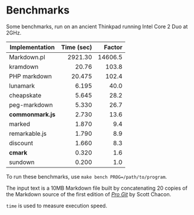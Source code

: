 # Benchmarks

Some benchmarks, run on an ancient Thinkpad running Intel Core 2 Duo at 2GHz.

|Implementation     |  Time (sec)| Factor  |
|-------------------|-----------:|--------:|
| Markdown.pl       | 2921.30    | 14606.5 |
| kramdown          | 20.76      |   103.8 |
| PHP markdown      | 20.475     |   102.4 |
| lunamark          | 6.195      |    40.0 |
| cheapskate        | 5.645      |    28.2 |
| peg-markdown      | 5.330      |    26.7 |
| **commonmark.js** | 2.730      |    13.6 |
| marked            | 1.870      |     9.4 |
| remarkable.js     | 1.790      |     8.9 |
| discount          | 1.660      |     8.3 |
| **cmark**         | 0.320      |     1.6 |
| sundown           | 0.200      |     1.0 |

To run these benchmarks, use `make bench PROG=/path/to/program`.

The input text is a 10MB Markdown file built by concatenating 20 copies
of the Markdown source of the first edition of [*Pro
Git*](https://github.com/progit/progit/tree/master/en) by Scott Chacon.

`time` is used to measure execution speed.


